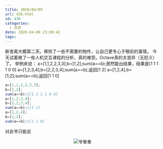 ```yaml
---
title: 2020/04/09
url: 436.html
id: 436
categories:
  - 日志
date: 2020-04-09 23:09:42
tags:
---
```


断舍离大概第二天。移除了一些不需要的物件，让自己更专心于眼前的事情。 今天试着做了一些人机交互课程的分析，真的难受。Octave真的太诡异（无贬义）了。 举例来说： a=\[1,1,2,2,3,3\];b=\[1,2\];sum(a==b);居然能出结果，结果是\[1 1 1 1 0 0\] a=\[1,2;3,4\];b=\[2,2;3,4\];sum(a==b);返回\[1 2\] a=\[1,2,4\];b=\[1;2\];sum(a==b);返回\[1 1 0\]

```octave octave
a=[1,1,2,2,3,3];
b=[1,2];
sum(a==b);%[1 1 1 1 0 0]
a=[1,2;3,4];
b=[2,2;3,4];
sum(a==b);%[1 2]
a=[1,2,4];
b=[1;2];
sum(a==b);%[1 1 0]
```

对此爷只能说<div style="text-align:center"> ![爷晕晕](https://i.loli.net/2020/10/02/Ar4qk9hGClHBXMo.png)</div>

